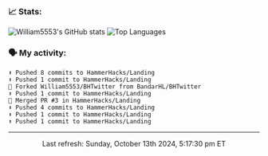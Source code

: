 ### 📈 Stats:
![William5553's GitHub stats](https://gh-readme-stats-git-main-william5553s-projects.vercel.app/api?username=william5553&show_icons=true&theme=dark&include_all_commits=true&count_private=true&hide_border=true)
![Top Languages](https://gh-readme-stats-git-main-william5553s-projects.vercel.app/api/top-langs/?username=william5553&langs_count=10&layout=compact&theme=dark&include_all_commits=true&count_private=true&hide_border=true)

### 🗣 My activity:
```
⬆️ Pushed 8 commits to HammerHacks/Landing
⬆️ Pushed 1 commit to HammerHacks/Landing
🍴 Forked William5553/BHTwitter from BandarHL/BHTwitter
⬆️ Pushed 1 commit to HammerHacks/Landing
🎉 Merged PR #3 in HammerHacks/Landing
⬆️ Pushed 4 commits to HammerHacks/Landing
⬆️ Pushed 1 commit to HammerHacks/Landing
⬆️ Pushed 1 commit to HammerHacks/Landing
```

------------
<p align="center">Last refresh: Sunday, October 13th 2024, 5:17:30 pm ET</p>
